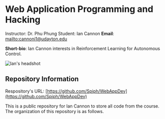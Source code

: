 # Web Application Programming and Hacking
Instructor: Dr. Phu Phung
Student: Ian Cannon
**Email**: [mailto:cannoni1@udayton.edu](cannoni1@udayton.edu)

**Short-bio**: Ian Cannon interests in Reinforcement Learning for Autonomous Control. 

![Ian's headshot](../images/headshot.jpg)

## Repository Information

Respository's URL: [https://github.com/Spiph/WebAppDev](https://github.com/Spiph/WebAppDev)

This is a public repository for Ian Cannon to store all code from the course. The organization of this repository is as follows.

